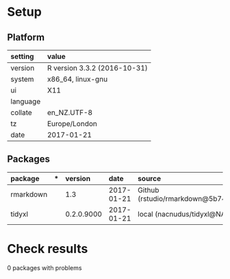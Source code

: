 # Setup

## Platform

|setting  |value                        |
|:--------|:----------------------------|
|version  |R version 3.3.2 (2016-10-31) |
|system   |x86_64, linux-gnu            |
|ui       |X11                          |
|language |                             |
|collate  |en_NZ.UTF-8                  |
|tz       |Europe/London                |
|date     |2017-01-21                   |

## Packages

|package   |*  |version    |date       |source                             |
|:---------|:--|:----------|:----------|:----------------------------------|
|rmarkdown |   |1.3        |2017-01-21 |Github (rstudio/rmarkdown@5b74148) |
|tidyxl    |   |0.2.0.9000 |2017-01-21 |local (nacnudus/tidyxl@NA)         |

# Check results
0 packages with problems


